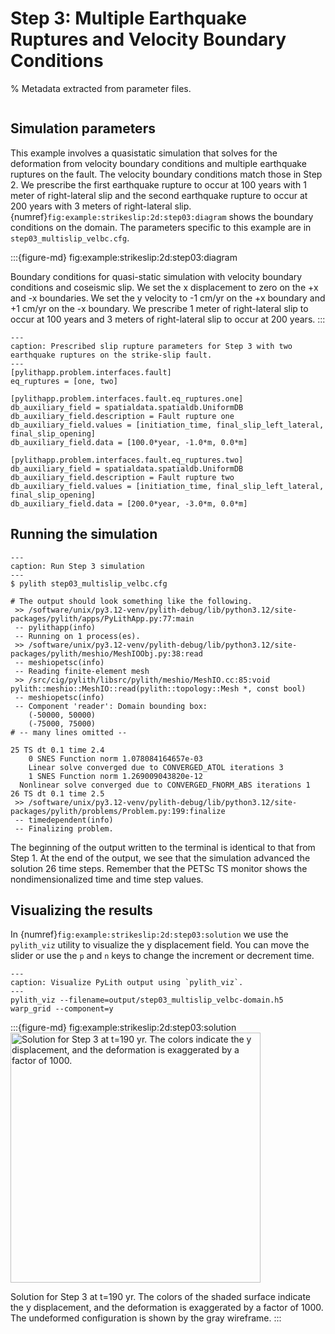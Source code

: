 # Step 3: Multiple Earthquake Ruptures and Velocity Boundary Conditions

% Metadata extracted from parameter files.
```{include} step03_multislip_velbc-synopsis.md
```

## Simulation parameters

This example involves a quasistatic simulation that solves for the deformation from velocity boundary conditions and multiple earthquake ruptures on the fault.
The velocity boundary conditions match those in Step 2.
We prescribe the first earthquake rupture to occur at 100 years with 1 meter of right-lateral slip and the second earthquake rupture to occur at 200 years with 3 meters of right-lateral slip.
{numref}`fig:example:strikeslip:2d:step03:diagram` shows the boundary conditions on the domain.
The parameters specific to this example are in `step03_multislip_velbc.cfg`.

:::{figure-md} fig:example:strikeslip:2d:step03:diagram
<img src="figs/step03-diagram.*" alt="" scale="75%">

Boundary conditions for quasi-static simulation with velocity boundary conditions and coseismic slip.
We set the x displacement to zero on the +x and -x boundaries.
We set the y velocity to -1 cm/yr on the +x boundary and +1 cm/yr on the -x boundary.
We prescribe 1 meter of right-lateral slip to occur at 100 years and 3 meters of right-lateral slip to occur at 200 years.
:::

```{code-block} cfg
---
caption: Prescribed slip rupture parameters for Step 3 with two earthquake ruptures on the strike-slip fault.
---
[pylithapp.problem.interfaces.fault]
eq_ruptures = [one, two]

[pylithapp.problem.interfaces.fault.eq_ruptures.one]
db_auxiliary_field = spatialdata.spatialdb.UniformDB
db_auxiliary_field.description = Fault rupture one
db_auxiliary_field.values = [initiation_time, final_slip_left_lateral, final_slip_opening]
db_auxiliary_field.data = [100.0*year, -1.0*m, 0.0*m]

[pylithapp.problem.interfaces.fault.eq_ruptures.two]
db_auxiliary_field = spatialdata.spatialdb.UniformDB
db_auxiliary_field.description = Fault rupture two
db_auxiliary_field.values = [initiation_time, final_slip_left_lateral, final_slip_opening]
db_auxiliary_field.data = [200.0*year, -3.0*m, 0.0*m]
```

## Running the simulation

```{code-block} console
---
caption: Run Step 3 simulation
---
$ pylith step03_multislip_velbc.cfg

# The output should look something like the following.
 >> /software/unix/py3.12-venv/pylith-debug/lib/python3.12/site-packages/pylith/apps/PyLithApp.py:77:main
 -- pylithapp(info)
 -- Running on 1 process(es).
 >> /software/unix/py3.12-venv/pylith-debug/lib/python3.12/site-packages/pylith/meshio/MeshIOObj.py:38:read
 -- meshiopetsc(info)
 -- Reading finite-element mesh
 >> /src/cig/pylith/libsrc/pylith/meshio/MeshIO.cc:85:void pylith::meshio::MeshIO::read(pylith::topology::Mesh *, const bool)
 -- meshiopetsc(info)
 -- Component 'reader': Domain bounding box:
    (-50000, 50000)
    (-75000, 75000)
# -- many lines omitted --

25 TS dt 0.1 time 2.4
    0 SNES Function norm 1.078084164657e-03
    Linear solve converged due to CONVERGED_ATOL iterations 3
    1 SNES Function norm 1.269009043820e-12
  Nonlinear solve converged due to CONVERGED_FNORM_ABS iterations 1
26 TS dt 0.1 time 2.5
 >> /software/unix/py3.12-venv/pylith-debug/lib/python3.12/site-packages/pylith/problems/Problem.py:199:finalize
 -- timedependent(info)
 -- Finalizing problem.
```

The beginning of the output written to the terminal is identical to that from Step 1.
At the end of the output, we see that the simulation advanced the solution 26 time steps.
Remember that the PETSc TS monitor shows the nondimensionalized time and time step values.

## Visualizing the results

In {numref}`fig:example:strikeslip:2d:step03:solution` we use the `pylith_viz` utility to visualize the y displacement field.
You can move the slider or use the `p` and `n` keys to change the increment or decrement time.

```{code-block} console
---
caption: Visualize PyLith output using `pylith_viz`.
---
pylith_viz --filename=output/step03_multislip_velbc-domain.h5 warp_grid --component=y
```

:::{figure-md} fig:example:strikeslip:2d:step03:solution
<img src="figs/step03-solution.*" alt="Solution for Step 3 at t=190 yr. The colors indicate the y displacement, and the deformation is exaggerated by a factor of 1000." width="400px"/>

Solution for Step 3 at t=190 yr.
The colors of the shaded surface indicate the y displacement, and the deformation is exaggerated by a factor of 1000.
The undeformed configuration is shown by the gray wireframe.
:::
